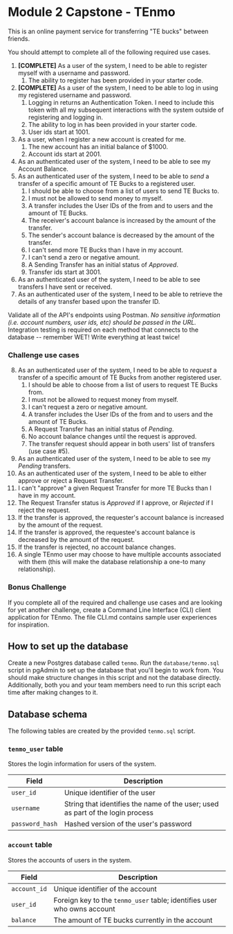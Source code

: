 # Module 2 Capstone - TEnmo

This is an online payment service for transferring "TE bucks" between friends.


You should attempt to complete all of the following required use cases.

1. **[COMPLETE]** As a user of the system, I need to be able to register myself with a username and password.
   1. The ability to register has been provided in your starter code.
2. **[COMPLETE]** As a user of the system, I need to be able to log in using my registered username and password.
   1. Logging in returns an Authentication Token. I need to include this token with all my subsequent interactions with the system outside of registering and logging in.
   2. The ability to log in has been provided in your starter code.
   3. User ids start at 1001.
3. As a user, when I register a new account is created for me.
   1. The new account has an initial balance of $1000.
   2. Account ids start at 2001.
4. As an authenticated user of the system, I need to be able to see my Account Balance.
5. As an authenticated user of the system, I need to be able to *send* a transfer of a specific amount of TE Bucks to a registered user.
   1. I should be able to choose from a list of users to send TE Bucks to.
   2. I must not be allowed to send money to myself.
   3. A transfer includes the User IDs of the from and to users and the amount of TE Bucks.
   4. The receiver's account balance is increased by the amount of the transfer.
   5. The sender's account balance is decreased by the amount of the transfer.
   6. I can't send more TE Bucks than I have in my account.
   7. I can't send a zero or negative amount.
   8. A Sending Transfer has an initial status of *Approved*.
   9. Transfer ids start at 3001.
6. As an authenticated user of the system, I need to be able to see transfers I have sent or received.
7. As an authenticated user of the system, I need to be able to retrieve the details of any transfer based upon the transfer ID.

Validate all of the API's endpoints using Postman.  *No sensitive information (i.e. account numbers, user ids, etc) should be passed in the URL.*  Integration testing is required on each method that connects to the database -- remember WET!  Write everything at least twice!

###  Challenge use cases

8. As an authenticated user of the system, I need to be able to *request* a transfer of a specific amount of TE Bucks from another registered user.
   1. I should be able to choose from a list of users to request TE Bucks from.
   2. I must not be allowed to request money from myself.
   3. I can't request a zero or negative amount.
   4. A transfer includes the User IDs of the from and to users and the amount of TE Bucks.
   5. A Request Transfer has an initial status of *Pending*.
   6. No account balance changes until the request is approved.
   7. The transfer request should appear in both users' list of transfers (use case #5).
9.  As an authenticated user of the system, I need to be able to see my *Pending* transfers.
10. As an authenticated user of the system, I need to be able to either approve or reject a Request Transfer.
   8. I can't "approve" a given Request Transfer for more TE Bucks than I have in my account.
   9. The Request Transfer status is *Approved* if I approve, or *Rejected* if I reject the request.
   10. If the transfer is approved, the requester's account balance is increased by the amount of the request.
   11. If the transfer is approved, the requestee's account balance is decreased by the amount of the request.
   12. If the transfer is rejected, no account balance changes.
   13. A single TEnmo user may choose to have multiple accounts associated with them (this will make the database relationship a one-to many relationship).

### Bonus Challenge

If you complete all of the required and challenge use cases and are looking for yet another challenge, create a Command Line Interface (CLI) client application for TEnmo. The file CLI.md contains sample user experiences for inspiration. 

## How to set up the database

Create a new Postgres database called `tenmo`. Run the `database/tenmo.sql` script in pgAdmin to set up the database that you'll begin to work from. You should make structure changes in this script and not the database directly. Additionally, both you and your team members need to run this script each time after making changes to it. 

## Database schema

The following tables are created by the provided `tenmo.sql` script. 

### `tenmo_user` table

Stores the login information for users of the system.

| Field           | Description                                                                    |
| --------------- | ------------------------------------------------------------------------------ |
| `user_id`       | Unique identifier of the user                                                  |
| `username`      | String that identifies the name of the user; used as part of the login process |
| `password_hash` | Hashed version of the user's password                                          |

### `account` table

Stores the accounts of users in the system.

| Field           | Description                                                             |
| --------------- | ----------------------------------------------------------------------- |
| `account_id`    | Unique identifier of the account                                        |
| `user_id`       | Foreign key to the `tenmo_user` table; identifies user who owns account |
| `balance`       | The amount of TE bucks currently in the account                       |

